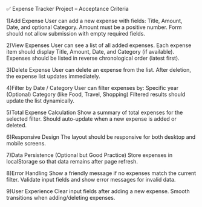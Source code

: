 ✅ Expense Tracker Project – Acceptance Criteria

1)Add Expense
User can add a new expense with fields: Title, Amount, Date, and optional Category.
Amount must be a positive number.
Form should not allow submission with empty required fields.

2)View Expenses
User can see a list of all added expenses.
Each expense item should display Title, Amount, Date, and Category (if available).
Expenses should be listed in reverse chronological order (latest first).

3)Delete Expense
User can delete an expense from the list.
After deletion, the expense list updates immediately.

4)Filter by Date / Category
User can filter expenses by:
Specific year
(Optional) Category (like Food, Travel, Shopping)
Filtered results should update the list dynamically.

5)Total Expense Calculation
Show a summary of total expenses for the selected filter.
Should auto-update when a new expense is added or deleted.

6)Responsive Design
The layout should be responsive for both desktop and mobile screens.

7)Data Persistence (Optional but Good Practice)
Store expenses in localStorage so that data remains after page refresh.

8)Error Handling
Show a friendly message if no expenses match the current filter.
Validate input fields and show error messages for invalid data.

9)User Experience
Clear input fields after adding a new expense.
Smooth transitions when adding/deleting expenses.
